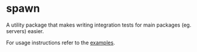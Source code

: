 spawn
===============

A utility package that makes writing integration tests for main
packages (eg. servers) easier.

For usage instructions refer to the [examples](examples/).

